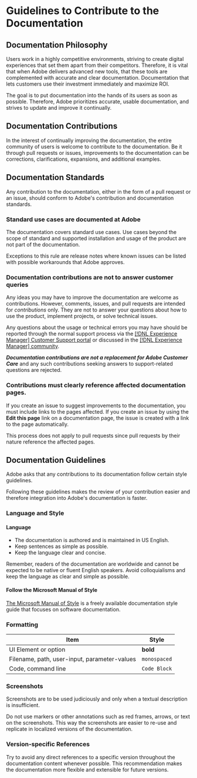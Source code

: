# Guidelines to Contribute to the Documentation

## Documentation Philosophy

Users work in a highly competitive environments, striving to create digital experiences that set them apart from their competitors. Therefore, it is vital that when Adobe delivers advanced new tools, that these tools are complemented with accurate and clear documentation. Documentation that lets customers use their investment immediately and maximize ROI.

The goal is to put documentation into the hands of its users as soon as possible. Therefore, Adobe prioritizes accurate, usable documentation, and strives to update and improve it continually.

## Documentation Contributions

In the interest of continually improving the documentation, the entire community of users is welcome to contribute to the documentation. Be it through pull requests or issues, improvements to the documentation can be corrections, clarifications, expansions, and additional examples.

## Documentation Standards

Any contribution to the documentation, either in the form of a pull request or an issue, should conform to Adobe's contribution and documentation standards.

### Standard use cases are documented at Adobe

The documentation covers standard use cases. Use cases beyond the scope of standard and supported installation and usage of the product are not part of the documentation.

Exceptions to this rule are release notes where known issues can be listed with possible workarounds that Adobe approves.

### Documentation contributions are not to answer customer queries

Any ideas you may have to improve the documentation are welcome as contributions. However, comments, issues, and pull requests are intended for *contributions* only. They are not to answer your questions about how to use the product, implement projects, or solve technical issues.

Any questions about the usage or technical errors you may have should be reported through the normal support process via the [[!DNL Experience Manager] Customer Support portal](https://experienceleague.adobe.com/?support-solution=Experience+Manager#home) or discussed in the [[!DNL Experience Manager] community](https://experienceleaguecommunities.adobe.com/t5/adobe-experience-manager/ct-p/adobe-experience-manager-community).

***Documentation contributions are not a replacement for Adobe Customer Care*** and any such contributions seeking answers to support-related questions are rejected.

### Contributions must clearly reference affected documentation pages.

If you create an issue to suggest improvements to the documentation, you must include links to the pages affected. If you create an issue by using the **Edit this page** link on a documentation page, the issue is created with a link to the page automatically.

This process does not apply to pull requests since pull requests by their nature reference the affected pages.

## Documentation Guidelines

Adobe asks that any contributions to its documentation follow certain style guidelines.

Following these guidelines makes the review of your contribution easier and therefore integration into Adobe's documentation is faster.

### Language and Style

#### Language

* The documentation is authored and is maintained in US English.
* Keep sentences as simple as possible.
* Keep the language clear and concise.

Remember, readers of the documentation are worldwide and cannot be expected to be native or fluent English speakers. Avoid colloquialisms and keep the language as clear and simple as possible.

#### Follow the Microsoft Manual of Style

[The Microsoft Manual of Style](https://learn.microsoft.com/en-us/style-guide/welcome/) is a freely available documentation style guide that focuses on software documentation.

### Formatting

|                     Item                     |      Style       |
| -------------------------------------------- | ---------------- |
| UI Element or option                         | **bold**         |
| Filename, path, user-input, parameter-values | `monospaced`     |
| Code, command line                           | ```Code Block``` |

### Screenshots

Screenshots are to be used judiciously and only when a textual description is insufficient.

Do not use markers or other annotations such as red frames, arrows, or text on the screenshots. This way the screenshots are easier to re-use and replicate in localized versions of the documentation.

### Version-specific References

Try to avoid any direct references to a specific version throughout the documentation content whenever possible. This recommendation makes the documentation more flexible and extensible for future versions.

